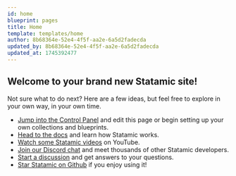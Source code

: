 ```yaml
---
id: home
blueprint: pages
title: Home
template: templates/home
author: 8b68364e-52e4-4f5f-aa2e-6a5d2fadecda
updated_by: 8b68364e-52e4-4f5f-aa2e-6a5d2fadecda
updated_at: 1745392477
---
```

## Welcome to your brand new Statamic site!

Not sure what to do next? Here are a few ideas, but feel free to explore in your own way, in your own time.

- [Jump into the Control Panel](/cp) and edit this page or begin setting up your own collections and blueprints.
- [Head to the docs](https://statamic.dev) and learn how Statamic works.
- [Watch some Statamic videos](https://youtube.com/statamic) on YouTube.
- [Join our Discord chat](https://statamic.com/discord) and meet thousands of other Statamic developers.
- [Start a discussion](https://github.com/statamic/cms/discussions) and get answers to your questions.
- [Star Statamic on Github](https://github.com/statamic/cms) if you enjoy using it!